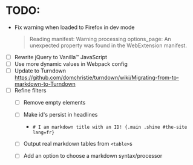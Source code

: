 # TODO:

- Fix warning when loaded to Firefox in dev mode
    > Reading manifest: Warning processing options_page: An unexpected property
    > was found in the WebExtension manifest.
- [ ] Rewrite jQuery to Vanilla™ JavaScript
- [ ] Use more dynamic values in Webpack config
- [ ] Update to Turndown https://github.com/domchristie/turndown/wiki/Migrating-from-to-markdown-to-Turndown
- [ ] Refine filters
    - [ ] Remove empty elements
    - [ ] Make id's persist in headlines
        - `# I am markdown title with an ID! {.main .shine #the-site lang=fr}`
    - [ ] Output real markdown tables from `<table>`s
    - [ ] Add an option to choose a markdown syntax/processor


